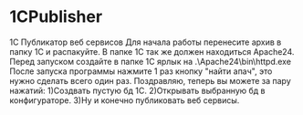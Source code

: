 # 1CPublisher
1С Публикатор веб сервисов
Для начала работы перенесите архив в папку 1С и распакуйте.
В папке 1С так же должен находиться Apache24.
Перед запуском создайте в папке 1С ярлык на .\Apache24\bin\httpd.exe
После запуска программы нажмите 1 раз кнопку "найти апач", это нужно сделать всего один раз.
Поздравляю, теперь вы можете за пару нажатий:
1)Создвать пустую бд 1С.
2)Открывать выбранную бд в конфигураторе.
3)Ну и конечно публиковать веб сервисы.

